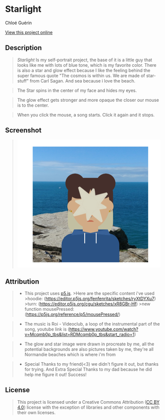 # Starlight

Chloé Guérin

[View this project online](URL_FOR_THE_RUNNING_PROJECT)

## Description

> *Starlight* Is my self-portrait project, the base of it is a little guy that looks like me with lots of blue tone, which is my favorite color. There is also a star and glow effect because I like the feeling behind the super famous quote "The cosmos is within us. We are made of star-stuff" from Carl Sagan. And sea because i love the beach.

> The Star spins in the center of my face and hides my eyes.

> The glow effect gets stronger and more opaque the closer our mouse is to the center.

> When you click the mouse, a song starts. Click it again and it stops.

## Screenshot

> ![Image of a me!](./assets/images/Screenshot_self-portrait.png)

## Attribution

> - This project uses [p5.js](https://p5js.org).
    >Here are the specific content i've used
        >hoodie: (https://editor.p5js.org/fenfenrita/sketches/ryXtDYXu7)
        >turn: (https://editor.p5js.org/cgu/sketches/xR8GBr-Hf)
        >new function mousePressed: (https://p5js.org/reference/p5/mousePressed/)

> - The music is Roi - Videoclub, a loop of the instrumental part of the song, youtube link is (https://www.youtube.com/watch?v=Mcqmb0p_tbs&list=RDMcqmb0p_tbs&start_radio=1)

> - The glow and star image were drawn in procreate by me, all the potential backgrounds are also pictures taken by me, they're all Normandie beaches which is where i'm from 

> - Special Thanks to my friend(<3) we didn't figure it out, but thanks for trying. And Extra Special Thanks to my dad because he did help me figure it out! Success!

## License

> This project is licensed under a Creative Commons Attribution ([CC BY 4.0](https://creativecommons.org/licenses/by/4.0/deed.en)) license with the exception of libraries and other components with their own licenses.